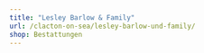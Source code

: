```yaml
---
title: "Lesley Barlow & Family"
url: /clacton-on-sea/lesley-barlow-und-family/
shop: Bestattungen
---
```

